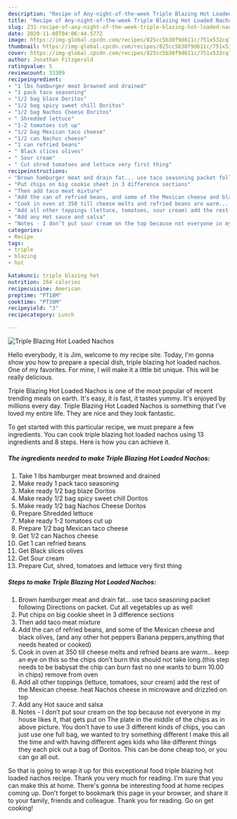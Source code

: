 ```yaml
---
description: "Recipe of Any-night-of-the-week Triple Blazing Hot Loaded Nachos"
title: "Recipe of Any-night-of-the-week Triple Blazing Hot Loaded Nachos"
slug: 231-recipe-of-any-night-of-the-week-triple-blazing-hot-loaded-nachos
date: 2020-11-08T04:06:44.577Z
image: https://img-global.cpcdn.com/recipes/825cc5b30f9d611c/751x532cq70/triple-blazing-hot-loaded-nachos-recipe-main-photo.jpg
thumbnail: https://img-global.cpcdn.com/recipes/825cc5b30f9d611c/751x532cq70/triple-blazing-hot-loaded-nachos-recipe-main-photo.jpg
cover: https://img-global.cpcdn.com/recipes/825cc5b30f9d611c/751x532cq70/triple-blazing-hot-loaded-nachos-recipe-main-photo.jpg
author: Jonathan Fitzgerald
ratingvalue: 5
reviewcount: 33309
recipeingredient:
- "1 lbs hamburger meat browned and drained"
- "1 pack taco seasoning"
- "1/2 bag blaze Doritos"
- "1/2 bag spicy sweet chill Doritos"
- "1/2 bag Nachos Cheese Doritos"
- " Shredded lettuce"
- "1-2 tomatoes cut up"
- "1/2 bag Mexican taco cheese"
- "1/2 can Nachos cheese"
- "1 can refried beans"
- " Black slices olives"
- " Sour cream"
- " Cut shred tomatoes and lettuce very first thing"
recipeinstructions:
- "Brown hamburger meat and drain fat... use taco seasoning packet following Directions on packet. Cut all vegetables up as well"
- "Put chips on big cookie sheet in 3 difference sections"
- "Then add taco meat mixture"
- "Add the can of refried beans, and some of the Mexican cheese and black olives, (and any other hot peppers Banana peppers,anything that needs heated or cooked)"
- "Cook in oven at 350 till cheese melts and refried beans are warm... keep an eye on this so the chips don’t burn this should not take long.(this step needs to be babysat the chip can burn fast no one wants to burn 10.00 in chips) remove from oven"
- "Add all other toppings (lettuce, tomatoes, sour cream) add the rest of the Mexican cheese. heat Nachos cheese in microwave and drizzled on top"
- "Add any Hot sauce and salsa"
- "Notes - I don’t put sour cream on the top because not everyone in my house likes it, that gets put on The plate in the middle of the chips as in above picture. You don’t have to use 3 different kinds of chips, you can just use one full bag, we wanted to try something different I make this all the time and with having different ages kids who like different things they each pick out a bag of Doritos. This can be done cheap too, or you can go all out."
categories:
- Recipe
tags:
- triple
- blazing
- hot

katakunci: triple blazing hot 
nutrition: 264 calories
recipecuisine: American
preptime: "PT18M"
cooktime: "PT30M"
recipeyield: "3"
recipecategory: Lunch

---
```



![Triple Blazing Hot Loaded Nachos](https://img-global.cpcdn.com/recipes/825cc5b30f9d611c/751x532cq70/triple-blazing-hot-loaded-nachos-recipe-main-photo.jpg)

Hello everybody, it is Jim, welcome to my recipe site. Today, I'm gonna show you how to prepare a special dish, triple blazing hot loaded nachos. One of my favorites. For mine, I will make it a little bit unique. This will be really delicious.

Triple Blazing Hot Loaded Nachos is one of the most popular of recent trending meals on earth. It's easy, it is fast, it tastes yummy. It's enjoyed by millions every day. Triple Blazing Hot Loaded Nachos is something that I've loved my entire life. They are nice and they look fantastic.




To get started with this particular recipe, we must prepare a few ingredients. You can cook triple blazing hot loaded nachos using 13 ingredients and 8 steps. Here is how you can achieve it.

<!--inarticleads1-->

##### The ingredients needed to make Triple Blazing Hot Loaded Nachos:

1. Take 1 lbs hamburger meat browned and drained
1. Make ready 1 pack taco seasoning
1. Make ready 1/2 bag blaze Doritos
1. Make ready 1/2 bag spicy sweet chill Doritos
1. Make ready 1/2 bag Nachos Cheese Doritos
1. Prepare  Shredded lettuce
1. Make ready 1-2 tomatoes cut up
1. Prepare 1/2 bag Mexican taco cheese
1. Get 1/2 can Nachos cheese
1. Get 1 can refried beans
1. Get  Black slices olives
1. Get  Sour cream
1. Prepare  Cut, shred, tomatoes and lettuce very first thing




<!--inarticleads2-->

##### Steps to make Triple Blazing Hot Loaded Nachos:

1. Brown hamburger meat and drain fat... use taco seasoning packet following Directions on packet. Cut all vegetables up as well
1. Put chips on big cookie sheet in 3 difference sections
1. Then add taco meat mixture
1. Add the can of refried beans, and some of the Mexican cheese and black olives, (and any other hot peppers Banana peppers,anything that needs heated or cooked)
1. Cook in oven at 350 till cheese melts and refried beans are warm... keep an eye on this so the chips don’t burn this should not take long.(this step needs to be babysat the chip can burn fast no one wants to burn 10.00 in chips) remove from oven
1. Add all other toppings (lettuce, tomatoes, sour cream) add the rest of the Mexican cheese. heat Nachos cheese in microwave and drizzled on top
1. Add any Hot sauce and salsa
1. Notes - I don’t put sour cream on the top because not everyone in my house likes it, that gets put on The plate in the middle of the chips as in above picture. You don’t have to use 3 different kinds of chips, you can just use one full bag, we wanted to try something different I make this all the time and with having different ages kids who like different things they each pick out a bag of Doritos. This can be done cheap too, or you can go all out.




So that is going to wrap it up for this exceptional food triple blazing hot loaded nachos recipe. Thank you very much for reading. I'm sure that you can make this at home. There's gonna be interesting food at home recipes coming up. Don't forget to bookmark this page in your browser, and share it to your family, friends and colleague. Thank you for reading. Go on get cooking!
